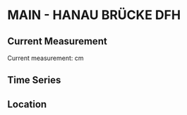 # MAIN - HANAU BRÜCKE DFH

## Current Measurement

Current measurement: <Value topic="rivers/pegel-online/MAIN/HANAU BRÜCKE DFH/measurementValue"/> cm

## Time Series

<TimeSeries topic="rivers/pegel-online/MAIN/HANAU BRÜCKE DFH/measurementValue" period="week" />

## Location

<WorldMap>
  <Marker lat="50.12018029502036" lon="8.917580195300888" labelTopic="rivers/pegel-online/MAIN/HANAU BRÜCKE DFH" />
</WorldMap>
